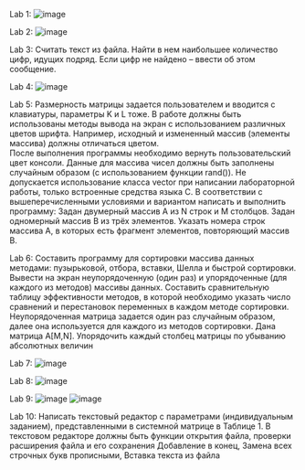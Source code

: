 Lab 1:
![image](https://github.com/user-attachments/assets/a4b28fea-9c4a-49f9-b27c-41d34b0a8a92)

Lab 2:
![image](https://github.com/user-attachments/assets/3d6a740e-563c-4ce0-9823-e00c055b2a2c)

Lab 3: Считать текст из файла. Найти в нем наибольшее количество цифр, идущих подряд. Если цифр не найдено – ввести об этом сообщение.

Lab 4:
![image](https://github.com/user-attachments/assets/1de07d1d-f1ee-47b4-914b-667794829acd)

Lab 5: 
Размерность матрицы задается пользователем и вводится с клавиатуры, параметры K и L тоже. 
В работе должны быть использованы методы вывода на экран с использованием различных цветов шрифта. Например, исходный и измененный массив (элементы массива) должны отличаться цветом.  
После выполнения программы необходимо вернуть пользовательский цвет консоли.
Данные для массива чисел должны быть заполнены случайным образом (с использованием функции rand()).
Не допускается использование класса vector при написании лабораторной работы, только встроенные средства языка C.
В соответствии с вышеперечисленными условиями и вариантом написать и выполнить программу: 
Задан двумерный массив А из N строк и М столбцов. Задан одномерный массив В из трёх элементов. Указать номера строк массива А, в которых есть фрагмент элементов, повторяющий массив В.

Lab 6:
Составить программу для сортировки массива данных методами: пузырьковой, отбора, вставки, Шелла и быстрой сортировки. Вывести на экран неупорядоченную (один раз) и упорядоченные (для каждого из методов) массивы данных. Составить сравнительную таблицу эффективности методов, в которой необходимо указать число сравнений и перестановок переменных в каждом методе сортировки. 
Неупорядоченная матрица задается один раз случайным образом, далее она используется для каждого из методов сортировки.
Дана матрица A[M,N]. Упорядочить каждый столбец матрицы по убыванию абсолютных величин

Lab 7:
![image](https://github.com/user-attachments/assets/550aa6c3-9c26-40b9-a2f5-45c5b5cdd0d0)

Lab 8:
![image](https://github.com/user-attachments/assets/10811e13-3faf-45d7-ae77-fe2d101ae484)

Lab 9:
![image](https://github.com/user-attachments/assets/9f91efb4-60f8-4dc0-b3b2-06d81ae13e5d)
![image](https://github.com/user-attachments/assets/6cc22364-1210-4052-90e0-8d7b6a1408ab)

Lab 10:
Написать текстовый редактор с параметрами (индивидуальным заданием), представленными в системной матрице в Таблице 1. В текстовом редакторе должны быть функции открытия файла, проверки расширения файла и его сохранения
Добавление в конец, Замена всех строчных букв прописными, Вставка текста из файла




